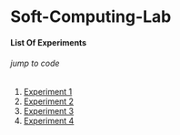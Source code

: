 # Soft-Computing-Lab
#### List Of Experiments
###### jump to code
1. [Experiment 1](https://github.com/cloud-VG/Soft-Computing-Lab/blob/master/Simple_XOR.py)
2. [Experiment 2](https://github.com/cloud-VG/Soft-Computing-Lab/blob/master/McP_AND.py)
3. [Experiment 3](https://github.com/cloud-VG/Soft-Computing-Lab/blob/master/McP_XOR.py)
4. [Experiment 4](https://github.com/cloud-VG/Soft-Computing-Lab/blob/master/Perceptron.py)
